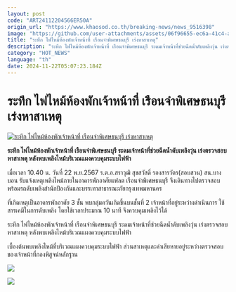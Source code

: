 ```yaml
---
layout: post
code: "ART24112204566ER50A"
origin_url: "https://www.khaosod.co.th/breaking-news/news_9516398"
image: "https://github.com/user-attachments/assets/06f96655-ec6a-41c4-ad1e-8de6cd793fe0"
title: "ระทึก ไฟไหม้ห้องพักเจ้าหน้าที่ เรือนจำพิเศษธนบุรี เร่งหาสาเหตุ"
description: "ระทึก ไฟไหม้ห้องพักเจ้าหน้าที่ เรือนจำพิเศษธนบุรี ระดมเจ้าหน้าที่ช่วยฉีดน้ำดับเพลิงวุ่น เร่งตรวจสอบหาสาเหตุ หลังพบเพลิงไหม้บริเวณแผงควบคุมระบบไฟฟ้า"
category: "HOT_NEWS"
language: "th"
date: 2024-11-22T05:07:23.184Z
---
```


# ระทึก ไฟไหม้ห้องพักเจ้าหน้าที่ เรือนจำพิเศษธนบุรี เร่งหาสาเหตุ

[![ระทึก ไฟไหม้ห้องพักเจ้าหน้าที่ เรือนจำพิเศษธนบุรี เร่งหาสาเหตุ](https://www.khaosod.co.th/wpapp/uploads/2024/11/Thonburi-Special-Prison.jpg "ระทึก ไฟไหม้ห้องพักเจ้าหน้าที่ เรือนจำพิเศษธนบุรี เร่งหาสาเหตุ")](https://www.khaosod.co.th/wpapp/uploads/2024/11/Thonburi-Special-Prison.jpg)

**ระทึก ไฟไหม้ห้องพักเจ้าหน้าที่ เรือนจำพิเศษธนบุรี ระดมเจ้าหน้าที่ช่วยฉีดน้ำดับเพลิงวุ่น เร่งตรวจสอบหาสาเหตุ หลังพบเพลิงไหม้บริเวณแผงควบคุมระบบไฟฟ้า**

เมื่อเวลา 10.40 น. วันที่ 22 พ.ย.2567 ร.ต.อ.สราวุฒิ สุขสวัสดิ์ รองสารวัตร(สอบสวน) สน.บางบอน รับแจ้งเหตุเพลิงไหม้ภายในอาคารพักอาศัยแฟลต เรือนจำพิเศษธนบุรี จึงเดินทางไปตรวจสอบพร้อมรถดับเพลิงสำนักปัองกันและบรรเทาสาธารณะภัยกรุงเทพมหานคร

ที่เกิดเหตุเป็นอาคารพักอาศัย 3 ชั้น พบกลุ่มควันเกิดขึ้นบนชั้นที่ 2 เจ้าหน้าที่อยู่ระหว่างดำเนินการ ใช้สารเคมีในการดับเพลิง โดยใช้เวลาประมาณ 10 นาที จึงควบคุมเพลิงไว้ได้

ระทึก ไฟไหม้ห้องพักเจ้าหน้าที่ เรือนจำพิเศษธนบุรี ระดมเจ้าหน้าที่ช่วยฉีดน้ำดับเพลิงวุ่น เร่งตรวจสอบหาสาเหตุ หลังพบเพลิงไหม้บริเวณแผงควบคุมระบบไฟฟ้า

เบื้องต้นพบเพลิงไหม้ที่บริเวณแผงควบคุมระบบไฟฟ้า ส่วนสาเหตุและค่าเสียหายอยู่ระหว่างตรวจสอบของเจ้าหน้าที่กองพิสูจน์หลักฐาน

[![](https://www.khaosod.co.th/wpapp/uploads/2024/11/22-ไหม้2.jpg)](https://www.khaosod.co.th/wpapp/uploads/2024/11/22-ไหม้2.jpg)

[![](https://www.khaosod.co.th/wpapp/uploads/2024/11/22-ไหม้3.jpg)](https://www.khaosod.co.th/wpapp/uploads/2024/11/22-ไหม้3.jpg)